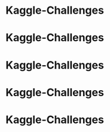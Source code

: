 # Kaggle-Challenges
# Kaggle-Challenges
# Kaggle-Challenges
# Kaggle-Challenges
# Kaggle-Challenges
